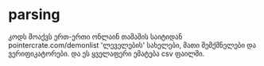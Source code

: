 # parsing
კოდს მოაქვს ერთ-ერთი ონლაინ თამაშის საიტიდან pointercrate.com/demonlist 'ლეველების' სახელები, მათი შემქმნელები და ვერიფიკატორები.
და ეს ყველაფერი ემატება csv ფაილში.
